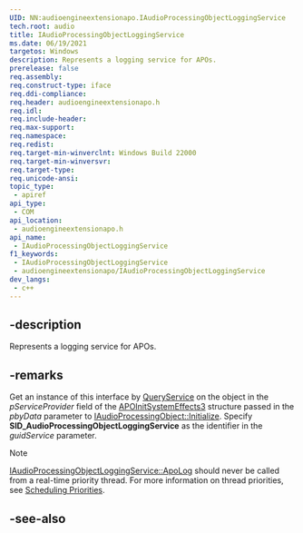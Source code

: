 ```yaml
---
UID: NN:audioengineextensionapo.IAudioProcessingObjectLoggingService
tech.root: audio
title: IAudioProcessingObjectLoggingService
ms.date: 06/19/2021
targetos: Windows
description: Represents a logging service for APOs.
prerelease: false
req.assembly: 
req.construct-type: iface
req.ddi-compliance: 
req.header: audioengineextensionapo.h
req.idl: 
req.include-header: 
req.max-support: 
req.namespace: 
req.redist: 
req.target-min-winverclnt: Windows Build 22000
req.target-min-winversvr: 
req.target-type: 
req.unicode-ansi: 
topic_type:
 - apiref
api_type:
 - COM
api_location:
 - audioengineextensionapo.h
api_name:
 - IAudioProcessingObjectLoggingService
f1_keywords:
 - IAudioProcessingObjectLoggingService
 - audioengineextensionapo/IAudioProcessingObjectLoggingService
dev_langs:
 - c++
---
```


## -description

Represents a logging service for APOs.

## -remarks

Get an instance of this interface by [QueryService](/previous-versions/windows/internet-explorer/ie-developer/platform-apis/cc678966(v=vs.85)) on the object in the *pServiceProvider* field of the [APOInitSystemEffects3](nn-audioengineextensionapo-iaudiosystemeffects3.md) structure passed in the *pbyData* parameter to [IAudioProcessingObject::Initialize](./audioenginebaseapo/nf-audioenginebaseapo-iaudioprocessingobject-initialize.md). Specify **SID_AudioProcessingObjectLoggingService** as the identifier in the *guidService* parameter. 

> [!NOTE]
> [IAudioProcessingObjectLoggingService::ApoLog](nf-audioengineextensionapo-iaudioprocessingobjectloggingservice-apolog.md) should never be called from a real-time priority thread. For more information on thread priorities, see [Scheduling Priorities](/windows/win32/procthread/scheduling-priorities).

## -see-also

